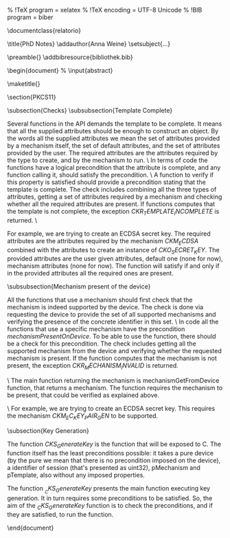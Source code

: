 % !TeX program = xelatex
% !TeX encoding = UTF-8 Unicode
% !BIB program = biber

\documentclass{relatorio}

\title{PhD Notes}
\addauthor{Anna Weine}
\setsubject{...}

\preamble{}
\addbibresource{bibliothek.bib}

\begin{document}
%   \input{abstract}
  
  \maketitle{}

\section{PKCS11}

\subsection{Checks}
\subsubsection{Template Complete}

Several functions in the API demands the template to be complete. It means that all the supplied attributes should be enough to construct an object. By the words all the supplied attributes we mean the set of attributes provided by a mechanism itself, the set of default attributes, and the set of attributes provided by the user. The required attributes are the attributes required by the type to create, and by the mechanism to run.
\\
In terms of code the functions have a logical precondition that the attribute is complete, and any function calling it, should satisfy the precondition. \\
A function to verify if this property is satisfied should provide a precondition stating that the template is complete. The check includes combining all the three types of attributes, getting a set of attributes required by a mechanism and checking whether all the required attributes are present. If functions computes that the template is not complete, the exception $CKR_TEMPLATE_INCOMPLETE$ is returned.
\\

For example, we are trying to create an ECDSA secret key. The required attributes are the attributes required by the mechanism $CKM_ECDSA$ combined with the attributes to create an instance of $CKO_SECRET_KEY$. The provided attributes are the user given attributes, default one (none for now), mechanism attributes (none for now). The function will satisfy if and only if in the provided attributes all the required ones are present. 

\subsubsection{Mechanism present of the device}

All the functions that use a mechanism should first check that the mechanism is indeed supported by the device. The check is done via requesting the device to provide the set of all supported mechanisms and verifying the presence of the concrete identifier in this set.
\\
In code all the functions that use a specific mechanism have the precondition $mechanismPresentOnDevice$. To be able to use the function, there should be a check for this precondition. The check includes getting all the supported mechanism from the device and verifying whether the requested mechanism is present. If the function computes that the mechanism is not present, the exception $CKR_MECHANISM_INVALID$ is returned.

\\ The main function returning the mechanism is mechanismGetFromDevice function, that returns a mechanism. The function requires the mechanism to be present, that could be verified as explained above. 

\\ For example, we are trying to create an ECDSA secret key. This requires the mechanism $CKM_EC_KEY_PAIR_GEN$ to be supported. 

\subsection{Key Generation}

The function $CKS_GenerateKey$ is the function that will be exposed to C. The function itself has the least preconditions possible: it takes a pure device (by the pure we mean that there is no precondition imposed on the device), a identifier of session (that's presented as uint32), pMechanism and pTemplate, also without any imposed properties. 

The function $__CKS_GenerateKey$ presents the main function executing key generation. It in turn requires some preconditions to be satisfied. So, the aim of the $_CKS_GenerateKey$ function is to check the preconditions, and if they are satisfied, to run the function. 


\end{document}
